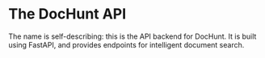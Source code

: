 # The DocHunt API

The name is self-describing: this is the API backend for DocHunt. It is
built using FastAPI, and  provides endpoints for intelligent document
search.
